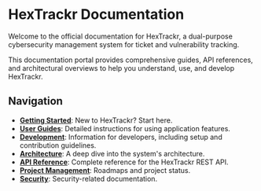 # HexTrackr Documentation

<!-- markdownlint-disable-next-line MD013 -->
Welcome to the official documentation for HexTrackr, a dual-purpose cybersecurity management system for ticket and vulnerability tracking.

<!-- markdownlint-disable-next-line MD013 -->
This documentation portal provides comprehensive guides, API references, and architectural overviews to help you understand, use, and develop HexTrackr.

## Navigation

- **[Getting Started](/content/getting-started/index.html)**: New to HexTrackr? Start here.
- **[User Guides](/content/user-guides/index.html)**: Detailed instructions for using application features.
- **[Development](/content/development/index.html)**: Information for developers, including setup and contribution guidelines.
- **[Architecture](/content/architecture/index.html)**: A deep dive into the system's architecture.
- **[API Reference](/content/api-reference/index.html)**: Complete reference for the HexTrackr REST API.
- **[Project Management](/content/project-management/index.html)**: Roadmaps and project status.
- **[Security](/content/security/index.html)**: Security-related documentation.
